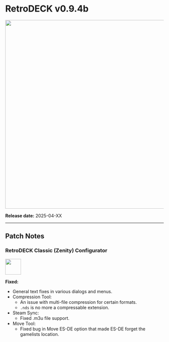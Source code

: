 # RetroDECK v0.9.4b

<img src="../../../wiki_images/logos/rd-logo-box.png" width="600">

**Release date:** 2025-04-XX

---

## Patch Notes

### RetroDECK Classic (Zenity) Configurator

<img src="../../../wiki_icons/retrodeck/icon-configurator.svg" width="50">

**Fixed:**

- General text fixes in various dialogs and menus.
- Compression Tool:
    - An issue with multi-file compression for certain formats.
    - `.nds` is no more a compressable extension.
- Steam Sync:
    - Fixed .m3u file support.
- Move Tool:
    - Fixed bug in Move ES-DE option that made ES-DE forget the gamelists location.
